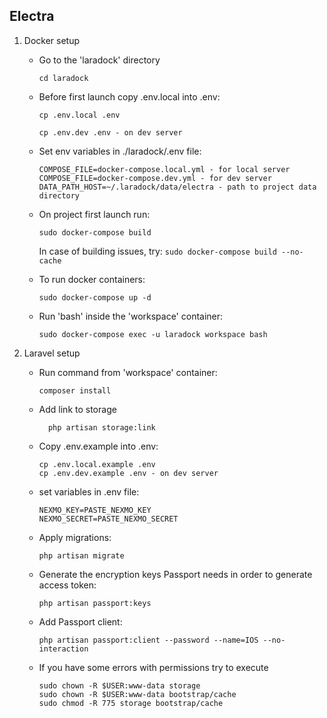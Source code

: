 ## Electra

1. Docker setup
    * Go to the 'laradock' directory
        ```
        cd laradock
        ```
        
    * Before first launch copy .env.local into .env:
        ```
        cp .env.local .env
        ```
        ```
        cp .env.dev .env - on dev server
        ```
    
    * Set env variables in ./laradock/.env file: 
        ```
        COMPOSE_FILE=docker-compose.local.yml - for local server
        COMPOSE_FILE=docker-compose.dev.yml - for dev server
        DATA_PATH_HOST=~/.laradock/data/electra - path to project data directory
        ```
    
    * On project first launch run: 
        ```
        sudo docker-compose build
        ```
        In case of building issues, try: `sudo docker-compose build --no-cache`
    
    * To run docker containers:
        ```
        sudo docker-compose up -d
        ```
    
    * Run 'bash' inside the 'workspace' container:
        ```
        sudo docker-compose exec -u laradock workspace bash
        ```

2. Laravel setup

    * Run command from 'workspace' container:
        ```
        composer install
        ```
    
    *  Add link to storage
        ```
          php artisan storage:link
        ```
    
    * Copy .env.example into .env:
        ```
        cp .env.local.example .env
        cp .env.dev.example .env - on dev server
        ```
    
    * set variables in .env file:
        ```
        NEXMO_KEY=PASTE_NEXMO_KEY                                                              
        NEXMO_SECRET=PASTE_NEXMO_SECRET 
        ```
   
    * Apply migrations:
        ```
        php artisan migrate
        ```
    
    * Generate the encryption keys Passport needs in order to generate access token:
        ```
        php artisan passport:keys
        ```
    
    * Add Passport client:
        ```
        php artisan passport:client --password --name=IOS --no-interaction
        ```
   
    * If you have some errors with permissions try to execute
        ```
        sudo chown -R $USER:www-data storage
        sudo chown -R $USER:www-data bootstrap/cache
        sudo chmod -R 775 storage bootstrap/cache
       ```
